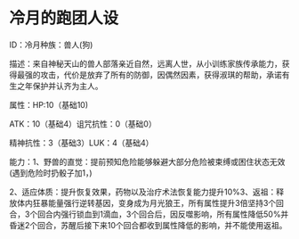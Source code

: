 # 冷月的跑团人设

ID：冷月种族：兽人(狗)

描述：来自神秘天山的兽人部落亲近自然，远离人世，从小训练家族传承能力，获得最强的攻击，代价是放弃了所有的防御，因偶然因素，获得淑琪的帮助，承诺有生之年保护并认齐为主人。

属性：HP:10（基础10)

ATK：10（基础4）诅咒抗性：0（基础0）

精神抗性：3（基础3）LUK：4（基础4）

能力：1、野兽的直觉：提前预知危险能够躲避大部分危险被束缚或困住状态无效(遇到危险时扔骰子加1，)

2、适应体质：提升恢复效果，药物以及治疗术法恢复能力提升10%3、返祖：释放体内狂暴能量强行逆转基因，变身成为月光狼王，所有属性提升3倍坚持3个回合，3个回合内强行锁血到1滴血，3个回合后，因反噬影响，所有属性降低50%并昏迷2个回合，苏醒后接下来10个回合都收到属性降低的影响，并不能使用返祖。


